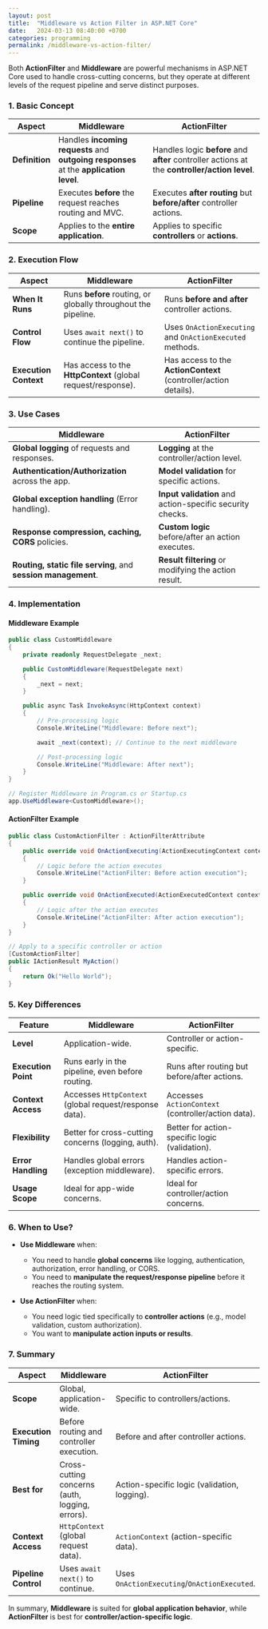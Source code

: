 ```yaml
---
layout: post
title:  "Middleware vs Action Filter in ASP.NET Core"
date:   2024-03-13 08:40:00 +0700
categories: programming
permalink: /middleware-vs-action-filter/
---
```

Both **ActionFilter** and **Middleware** are powerful mechanisms in ASP.NET Core used to handle cross-cutting concerns, but they operate at different levels of the request pipeline and serve distinct purposes.

### **1. Basic Concept**

| **Aspect**      | **Middleware**                                      | **ActionFilter**                                       |
|-----------------|------------------------------------------------------|-------------------------------------------------------|
| **Definition**  | Handles **incoming requests** and **outgoing responses** at the **application level**. | Handles logic **before** and **after** controller actions at the **controller/action level**. |
| **Pipeline**    | Executes **before** the request reaches routing and MVC. | Executes **after routing** but **before/after** controller actions. |
| **Scope**       | Applies to the **entire application**.               | Applies to specific **controllers** or **actions**.    |

### **2. Execution Flow**

| **Aspect**             | **Middleware**                                      | **ActionFilter**                               |
|------------------------|-----------------------------------------------------|------------------------------------------------|
| **When It Runs**       | Runs **before** routing, or globally throughout the pipeline. | Runs **before and after** controller actions.   |
| **Control Flow**       | Uses `await next()` to continue the pipeline.       | Uses `OnActionExecuting` and `OnActionExecuted` methods. |
| **Execution Context**  | Has access to the **HttpContext** (global request/response). | Has access to the **ActionContext** (controller/action details). |

### **3. Use Cases**

| **Middleware**                                          | **ActionFilter**                                      |
|---------------------------------------------------------|------------------------------------------------------|
| **Global logging** of requests and responses.            | **Logging** at the controller/action level.           |
| **Authentication/Authorization** across the app.        | **Model validation** for specific actions.            |
| **Global exception handling** (Error handling).         | **Input validation** and action-specific security checks. |
| **Response compression, caching, CORS** policies.       | **Custom logic** before/after an action executes.     |
| **Routing, static file serving**, and **session management**. | **Result filtering** or modifying the action result.  |

### **4. Implementation**

#### **Middleware Example**
```csharp
public class CustomMiddleware
{
    private readonly RequestDelegate _next;

    public CustomMiddleware(RequestDelegate next)
    {
        _next = next;
    }

    public async Task InvokeAsync(HttpContext context)
    {
        // Pre-processing logic
        Console.WriteLine("Middleware: Before next");

        await _next(context); // Continue to the next middleware

        // Post-processing logic
        Console.WriteLine("Middleware: After next");
    }
}

// Register Middleware in Program.cs or Startup.cs
app.UseMiddleware<CustomMiddleware>();
```

#### **ActionFilter Example**
```csharp
public class CustomActionFilter : ActionFilterAttribute
{
    public override void OnActionExecuting(ActionExecutingContext context)
    {
        // Logic before the action executes
        Console.WriteLine("ActionFilter: Before action execution");
    }

    public override void OnActionExecuted(ActionExecutedContext context)
    {
        // Logic after the action executes
        Console.WriteLine("ActionFilter: After action execution");
    }
}

// Apply to a specific controller or action
[CustomActionFilter]
public IActionResult MyAction()
{
    return Ok("Hello World");
}
```

### **5. Key Differences**

| **Feature**               | **Middleware**                                       | **ActionFilter**                                     |
|---------------------------|-----------------------------------------------------|-----------------------------------------------------|
| **Level**                 | Application-wide.                                   | Controller or action-specific.                      |
| **Execution Point**       | Runs early in the pipeline, even before routing.     | Runs after routing but before/after actions.        |
| **Context Access**        | Accesses `HttpContext` (global request/response data). | Accesses `ActionContext` (controller/action data). |
| **Flexibility**           | Better for cross-cutting concerns (logging, auth).  | Better for action-specific logic (validation).      |
| **Error Handling**        | Handles global errors (exception middleware).       | Handles action-specific errors.                     |
| **Usage Scope**           | Ideal for app-wide concerns.                        | Ideal for controller/action concerns.              |

### **6. When to Use?**

- **Use Middleware** when:
  - You need to handle **global concerns** like logging, authentication, authorization, error handling, or CORS.
  - You need to **manipulate the request/response pipeline** before it reaches the routing system.

- **Use ActionFilter** when:
  - You need logic tied specifically to **controller actions** (e.g., model validation, custom authorization).
  - You want to **manipulate action inputs or results**.

### **7. Summary**

| **Aspect**               | **Middleware**                                     | **ActionFilter**                                     |
|--------------------------|---------------------------------------------------|----------------------------------------------------|
| **Scope**                | Global, application-wide.                         | Specific to controllers/actions.                    |
| **Execution Timing**     | Before routing and controller execution.          | Before and after controller actions.               |
| **Best for**             | Cross-cutting concerns (auth, logging, errors).   | Action-specific logic (validation, logging).       |
| **Context Access**       | `HttpContext` (global request data).              | `ActionContext` (action-specific data).            |
| **Pipeline Control**     | Uses `await next()` to continue.                  | Uses `OnActionExecuting`/`OnActionExecuted`.       |

In summary, **Middleware** is suited for **global application behavior**, while **ActionFilter** is best for **controller/action-specific logic**.